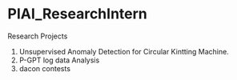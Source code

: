 # PIAI_ResearchIntern

Research Projects

1. Unsupervised Anomaly Detection for Circular Kintting Machine.
2. P-GPT log data Analysis
3. dacon contests